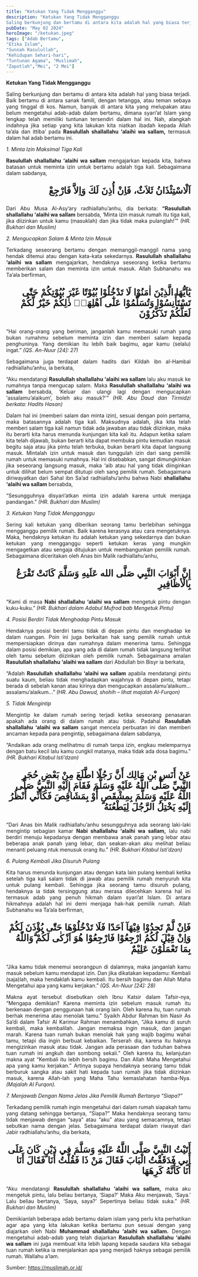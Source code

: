 ```yaml
---
title: "Ketukan Yang Tidak Mengganggu"
description: "Ketukan Yang Tidak Mengganggu
Saling berkunjung dan bertamu di antara kita adalah hal yang biasa terjadi. Baik bertamu di antara sanak famili, dengan tetangga, atau teman sebaya yang tinggal di kos. Namun, banyak di antara kita yang melupakan atau belum mengetahui adab-adab dalam bertamu, dimana syari’at Islam yang lengkap telah memiliki tuntunan tersendiri dalam hal ini."
pubDate: "May 02 2024"
heroImage: "/ketukan.jpeg"
tags: ["Adab Bertamu",
"Etika Islam",
"Sunnah Rasulullah",
"Kehidupan Sehari-hari",
"Tuntunan Agama", "Muslimah",
"Zaputlah","Mei", "2 Mei"]
---
```

**Ketukan Yang Tidak Mengganggu**

<p style="text-align: justify;">Saling berkunjung dan bertamu di antara kita adalah hal yang biasa terjadi. Baik bertamu di antara sanak famili, dengan tetangga, atau teman sebaya yang tinggal di kos. Namun, banyak di antara kita yang melupakan atau belum mengetahui adab-adab dalam bertamu, dimana syari’at Islam yang lengkap telah memiliki tuntunan tersendiri dalam hal ini. Nah, alangkah indahnya jika setiap yang kita lakukan kita niatkan ibadah kepada Allah ta’ala dan ittiba’ pada <strong>Rasulullah shallallahu ‘alaihi wa sallam,</strong> termasuk dalam hal adab bertamu ini.</p>

*1. Minta Izin Maksimal Tiga Kali*

<p style="text-align: justify;"><strong>Rasulullah shallallahu ‘alaihi wa sallam</strong> mengajarkan kepada kita, bahwa batasan untuk meminta izin untuk bertamu adalah tiga kali. Sebagaimana dalam sabdanya,</p>
<p style="font-family: 'Neirizi Regular', sans-serif; font-size: 25px; direction: rtl; font-weight: bold;">
اَلْاسْتِئْذَانُ ثَلاَثٌ، فَاِنْ أُذِنَ لَكَ وَاِلاَّ فَارْجِعْ
</p>
<p style="text-align: justify;">Dari Abu Musa Al-Asy’ary radhiallahu’anhu, dia berkata: <strong>“Rasulullah shallallahu ‘alaihi wa sallam</strong> bersabda, ‘Minta izin masuk rumah itu tiga kali, jika diizinkan untuk kamu (masuklah) dan jika tidak maka pulanglah!'” <i>(HR. Bukhari dan Muslim)</i></p>

*2. Mengucapkan Salam & Minta Izin Masuk*

<p style="text-align: justify;">Terkadang seseorang bertamu dengan memanggil-manggil nama yang hendak ditemui atau dengan kata-kata sekedarnya. <strong>Rasulullah shallallahu ‘alaihi wa sallam</strong> mengajarkan, hendaknya seseorang ketika bertamu memberikan salam dan meminta izin untuk masuk. Allah Subhanahu wa Ta’ala berfirman,</p>
<p style="font-family: 'Neirizi Regular', sans-serif; font-size: 25px; direction: rtl; font-weight: bold;">
يٰٓاَيُّهَا الَّذِيْنَ اٰمَنُوْا لَا تَدْخُلُوْا بُيُوْتًا غَيْرَ بُيُوْتِكُمْ حَتّٰى تَسْتَأْنِسُوْا وَتُسَلِّمُوْا عَلٰٓى اَهْلِهَاۗ ذٰلِكُمْ خَيْرٌ لَّكُمْ لَعَلَّكُمْ تَذَكَّرُوْنَ
</p>
<p style="text-align: justify;">“Hai orang-orang yang beriman, janganlah kamu memasuki rumah yang bukan rumahmu sebelum meminta izin dan memberi salam kepada penghuninya. Yang demikian itu lebih baik bagimu, agar kamu (selalu) ingat.” <i>(QS. An-Nuur [24]: 27)</i></p>

<p style="text-align: justify;">Sebagaimana juga terdapat dalam hadits dari Kildah ibn al-Hambal radhiallahu’anhu, ia berkata,</p>

<p style="text-align: justify;">“Aku mendatangi <strong>Rasulullah shallallahu ‘alaihi wa sallam</strong> lalu aku masuk ke rumahnya tanpa mengucap salam. Maka <strong>Rasulullah shallallahu ‘alaihi wa sallam</strong> bersabda, ‘Keluar dan ulangi lagi dengan mengucapkan ‘assalamu’alaikum’, boleh aku masuk?'” <i>(HR. Abu Daud dan Tirmidzi berkata: Hadits Hasan)</i></p>

<p style="text-align: justify;">Dalam hal ini (memberi salam dan minta izin), sesuai dengan poin pertama, maka batasannya adalah tiga kali. Maksudnya adalah, jika kita telah memberi salam tiga kali namun tidak ada jawaban atau tidak diizinkan, maka itu berarti kita harus menunda kunjungan kita kali itu. Adapun ketika salam kita telah dijawab, bukan berarti kita dapat membuka pintu kemudian masuk begitu saja atau jika pintu telah terbuka, bukan berarti kita dapat langsung masuk. Mintalah izin untuk masuk dan tunggulah izin dari sang pemilik rumah untuk memasuki rumahnya. Hal ini disebabkan, sangat dimungkinkan jika seseorang langsung masuk, maka ‘aib atau hal yang tidak diinginkan untuk dilihat belum sempat ditutupi oleh sang pemilik rumah. Sebagaimana diriwayatkan dari Sahal ibn Sa’ad radhiallahu’anhu bahwa Nabi <strong>shallallahu ‘alaihi wa sallam</strong> bersabda,</p>

<p style="text-align: justify;">“Sesungguhnya disyari’atkan minta izin adalah karena untuk menjaga pandangan.” <i>(HR. Bukhari dan Muslim)</i></p>

*3. Ketukan Yang Tidak Mengganggu*

<p style="text-align: justify;">Sering kali ketukan yang diberikan seorang tamu berlebihan sehingga mengganggu pemilik rumah. Baik karena kerasnya atau cara mengetuknya. Maka, hendaknya ketukan itu adalah ketukan yang sekedarnya dan bukan ketukan yang mengganggu seperti ketukan keras yang mungkin mengagetkan atau sengaja ditujukan untuk membangunkan pemilik rumah. Sebagaimana diceritakan oleh Anas bin Malik radhiallahu’anhu,</p>
<p style="font-family: 'Neirizi Regular', sans-serif; font-size: 25px; direction: rtl; font-weight: bold;">
إِنَّ أَبْوَابَ النَّبِي صَلَّى الله عَلَيهِ وَسَلَّمَ كَانَتْ تَقْرَعُ بِالْأظَافِيرِ
</p>
<p style="text-align: justify;">“Kami di masa <strong>Nabi shallallahu ‘alaihi wa sallam</strong> mengetuk pintu dengan kuku-kuku.” <i>(HR. Bukhari dalam Adabul Mufrod bab Mengetuk Pintu)</i></p>

*4. Posisi Berdiri Tidak Menghadap Pintu Masuk*

<p style="text-align: justify;">Hendaknya posisi berdiri tamu tidak di depan pintu dan menghadap ke dalam ruangan. Poin ini juga berkaitan hak sang pemilik rumah untuk mempersiapkan dirinya dan rumahnya dalam menerima tamu. Sehingga dalam posisi demikian, apa yang ada di dalam rumah tidak langsung terlihat oleh tamu sebelum diizinkan oleh pemilik rumah. Sebagaimana amalan <strong>Rasulullah shallallahu ‘alaihi wa sallam</strong> dari Abdullah bin Bisyr ia berkata,</p>

<p style="text-align: justify;">“Adalah <strong>Rasulullah shallallahu ‘alaihi wa sallam</strong> apabila mendatangi pintu suatu kaum, beliau tidak menghadapkan wajahnya di depan pintu, tetapi berada di sebelah kanan atau kirinya dan mengucapkan assalamu’alaikum… assalamu’alaikum…” <i>(HR. Abu Dawud, shohih – lihat majalah Al-Furqon)</i></p>

*5. Tidak Mengintip*

<p style="text-align: justify;">Mengintip ke dalam rumah sering terjadi ketika seseorang penasaran apakah ada orang di dalam rumah atau tidak. Padahal <strong>Rasulullah shallallahu ‘alaihi wa sallam</strong> sangat mencela perbuatan ini dan memberi ancaman kepada para pengintip, sebagaimana dalam sabdanya,</p>

<p style="text-align: justify;">“Andaikan ada orang melihatmu di rumah tanpa izin, engkau melemparnya dengan batu kecil lalu kamu cungkil matanya, maka tidak ada dosa bagimu.” <i>(HR. Bukhari Kitabul Isti’dzan)</i></p>
<p style="font-family: 'Neirizi Regular', sans-serif; font-size: 25px; direction: rtl; font-weight: bold;">
عَنْ أَنَسِ بْنِ مَالِك أَنَّ رَجُلًا اطَّلَعَ مِنْ بَعْضِ حُجَرِ النَّبِيِّ صَلَّى اللَّهُ عَلَيْهِ وَسَلَّمَ فَقَامَ إِلَيْهِ النَّبِيُّ صَلَّى اللَّهُ عَلَيْهِ وَسَلَّمَ بِمِشْقَصٍ أَوْ بِمَشَاقِصَ فَكَأَنِّي أَنْظُرُ إِلَيْهِ يَخْتِلُ الرَّجُلَ لِيَطْعُنَهُ
</p>
<p style="text-align: justify;">“Dari Anas bin Malik radhiallahu’anhu sesungguhnya ada seorang laki-laki mengintip sebagian kamar <strong>Nabi shallallahu ‘alaihi wa sallam,</strong> lalu nabi berdiri menuju kepadanya dengan membawa anak panah yang lebar atau beberapa anak panah yang lebar, dan seakan-akan aku melihat beliau menanti peluang ntuk menusuk orang itu.” <i>(HR. Bukhari Kitabul Isti’dzan)</i></p>

*6. Pulang Kembali Jika Disuruh Pulang*

<p style="text-align: justify;">Kita harus menunda kunjungan atau dengan kata lain pulang kembali ketika setelah tiga kali salam tidak di jawab atau pemilik rumah menyuruh kita untuk pulang kembali. Sehingga jika seorang tamu disuruh pulang, hendaknya ia tidak tersinggung atau merasa dilecehkan karena hal ini termasuk adab yang penuh hikmah dalam syari’at Islam. Di antara hikmahnya adalah hal ini demi menjaga hak-hak pemilik rumah. Allah Subhanahu wa Ta’ala berfirman,</p>
<p style="font-family: 'Neirizi Regular', sans-serif; font-size: 25px; direction: rtl; font-weight: bold;">
فَاِنْ لَّمْ تَجِدُوْا فِيْهَآ اَحَدًا فَلَا تَدْخُلُوْهَا حَتّٰى يُؤْذَنَ لَكُمْ وَاِنْ قِيْلَ لَكُمُ ارْجِعُوْا فَارْجِعُوْا هُوَ اَزْكٰى لَكُمْ ۗوَاللّٰهُ بِمَا تَعْمَلُوْنَ عَلِيْمٌ
</p>
<p style="text-align: justify;">“Jika kamu tidak menemui seorangpun di dalamnya, maka janganlah kamu masuk sebelum kamu mendapat izin. Dan jika dikatakan kepadamu: Kembali (saja)lah, maka hendaklah kamu kembali. Itu bersih bagimu dan Allah Maha Mengetahui apa yang kamu kerjakan.” <i>(QS. An-Nuur [24]: 28)</i></p>

<p style="text-align: justify;">Makna ayat tersebut disebutkan oleh Ibnu Katsir dalam Tafsir-nya, “Mengapa demikian? Karena meminta izin sebelum masuk rumah itu berkenaan dengan penggunaan hak orang lain. Oleh karena itu, tuan rumah berhak menerima atau menolak tamu.” Syaikh Abdur Rahman bin Nasir As Sa’di dalam Tafsir Al Karimur Rahman menambahkan, “Jika kamu di suruh kembali, maka kembalilah. Jangan memaksa ingin masuk, dan jangan marah. Karena tuan rumah bukan menolak hak yang wajib bagimu wahai tamu, tetapi dia ingin berbuat kebaikan. Terserah dia, karena itu haknya mengizinkan masuk atau tidak. Jangan ada perasaan dan tuduhan bahwa tuan rumah ini angkuh dan sombong sekali.” Oleh karena itu, kelanjutan makna ayat “Kembali itu lebih bersih bagimu. Dan Allah Maha Mengetahui apa yang kamu kerjakan.” Artinya supaya hendaknya seorang tamu tidak berburuk sangka atau sakit hati kepada tuan rumah jika tidak diizinkan masuk, karena Allah-lah yang Maha Tahu kemaslahatan hamba-Nya. <i>(Majalah Al Furqon).</i></p>

*7. Menjawab Dengan Nama Jelas Jika Pemilik Rumah Bertanya “Siapa?”*

<p style="text-align: justify;">Terkadang pemilik rumah ingin mengetahui dari dalam rumah siapakah tamu yang datang sehingga bertanya, “Siapa?” Maka hendaknya seorang tamu tidak menjawab dengan “saya” atau “aku” atau yang semacamnya, tetapi sebutkan nama dengan jelas. Sebagaimana terdapat dalam riwayat dari Jabir radhiallahu’anhu, dia berkata,</p>
<p style="font-family: 'Neirizi Regular', sans-serif; font-size: 25px; direction: rtl; font-weight: bold;">
أَتَيْتُ النَّبِيَّ صَلَّى اللَّهُ عَلَيْهِ وَسَلَّمَ فِي دَيْنٍ كَانَ عَلَى أَبِي فَدَقَقْتُ الْبَابَ فَقَالَ مَنْ ذَا فَقُلْتُ أَنَا فَقَالَ أَنَا أَنَا كَأَنَّهُ كَرِهَهَا
</p>
<p style="text-align: justify;">“Aku mendatangi <strong>Rasulullah shallallahu ‘alaihi wa sallam,</strong> maka aku mengetuk pintu, lalu beliau bertanya, ‘Siapa?’ Maka Aku menjawab, ‘Saya.’ Lalu beliau bertanya, ‘Saya, saya?’ Sepertinya beliau tidak suka.” <i>(HR. Bukhari dan Muslim)</i></p>

<p style="text-align: justify;">Demikianlah beberapa adab bertamu dalam islam yang perlu kita perhatikan agar apa yang kita lakukan ketika bertamu pun sesuai dengan yang diajarkan oleh Nabi <strong>Muhammad shallallahu ‘alaihi wa sallam.</strong> Dengan mengetahui adab-adab yang telah diajarkan <strong>Rasulullah shallallahu ‘alaihi wa sallam</strong> ini juga membuat kita lebih lapang kepada saudara kita sebagai tuan rumah ketika ia menjalankan apa yang menjadi haknya sebagai pemilik rumah. Wallahu a’lam.</p>

Sumber: https://muslimah.or.id/
